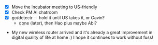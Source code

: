 - [x] Move the Incubator meeting to US-friendly 
- [x] Check PM AI chatroom
- [x] go/detectr -- hold it until US takes it, or Gavin?
  - done (later), then Hao plus maybe Abi?
- My new wireless router arrived and it's already a great improvement in digital quality of life at home :) I hope it continues to work without fuss!
